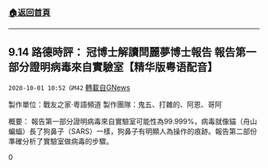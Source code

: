 ###  [:house:返回首頁](https://github.com/ourhimalayas/txt)
---

## 9.14 路德時評： 冠博士解讀閆麗夢博士報告 報告第一部分證明病毒來自實驗室【精华版粤语配音】
`2020-10-01 10:52 GM42` [轉載自GNews](https://gnews.org/zh-hant/395421/)

製作單位：戰友之家·粵語頻道
製作團隊：鬼五、打雜的、阿恩、哥阿



概要：
報告第一部分證明病毒來自實驗室可能性為99.999%，病毒就像貓（舟山蝙蝠）長了狗鼻子（SARS）一樣，狗鼻子有明顯人為操作的痕跡。報告第二部份準確分析了實驗室做病毒的步驟。

0
